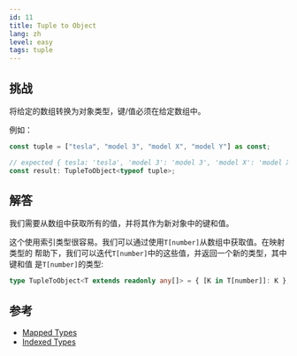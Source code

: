```yaml
---
id: 11
title: Tuple to Object
lang: zh
level: easy
tags: tuple
---
```


## 挑战

将给定的数组转换为对象类型，键/值必须在给定数组中。

例如：

```ts
const tuple = ["tesla", "model 3", "model X", "model Y"] as const;

// expected { tesla: 'tesla', 'model 3': 'model 3', 'model X': 'model X', 'model Y': 'model Y'}
const result: TupleToObject<typeof tuple>;
```

## 解答

我们需要从数组中获取所有的值，并将其作为新对象中的键和值。

这个使用索引类型很容易。我们可以通过使用`T[number]`从数组中获取值。在映射类型的
帮助下，我们可以迭代`T[number]`中的这些值，并返回一个新的类型，其中键和值
是`T[number]`的类型:

```ts
type TupleToObject<T extends readonly any[]> = { [K in T[number]]: K };
```

## 参考

- [Mapped Types](https://www.typescriptlang.org/docs/handbook/2/mapped-types.html)
- [Indexed Types](https://www.typescriptlang.org/docs/handbook/2/indexed-access-types.html)

